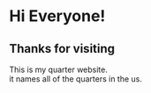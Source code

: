 # Hi Everyone!
## Thanks for visiting
This is my quarter website.  
it names all of the quarters in the us.

